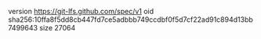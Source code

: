 version https://git-lfs.github.com/spec/v1
oid sha256:10ffa8f5dd8cb447fd7ce5adbbb749ccdbf0f5d7cf22ad91c894d13bb7499643
size 27064
